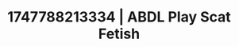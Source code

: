 ---
categories:
- JOI (jerk off instructions)
- Fantasy kink
- Cyberpunk intimacy
- Neon-lit seduction
- Teasing look
image: /assets/images/1747788213334.jpg
layout: post
seo:
  description: Featured content with exclusive Scat Fetish, ABDL Play. HD images available.
  keywords: Scat Fetish, ABDL Play
  og_image: /assets/images/1747788213334.jpg
  schema_type: VisualArtwork
tags:
- ABDL Play
- '#1747788213334'
- Scat Fetish
title: 1747788213334 | ABDL Play Scat Fetish
---